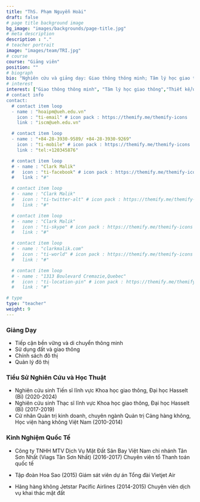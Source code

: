 ```yaml
---
title: "ThS. Phạm Nguyễn Hoài"
draft: false
# page title background image
bg_image: "images/backgrounds/page-title.jpg"
# meta description
description : "."
# teacher portrait
image: "images/team/TRI.jpg"
# course
course: "Giảng viên"
position: ""
# biograph
bio: "Nghiên cứu và giảng dạy: Giao thông thông minh; Tâm lý học giao thông; Thiết kế/quy hoạch giao thông công cộng, giao thông không động cơ; Kinh tế vận tải hàng không; Chính sách và quản lý đô thị."
# interest
interest: ["Giao thông thông minh", "Tâm lý học giao thông","Thiết kế/quy hoạch giao thông công cộng, giao thông không động cơ", Kinh tế vận tải hàng không", "Chính sách và quản lý đô thị"]
# contact info
contact:
  # contact item loop
  - name : "hoaipm@ueh.edu.vn"
    icon : "ti-email" # icon pack : https://themify.me/themify-icons
    link : "iscm@ueh.edu.vn"

  # contact item loop
  - name : "+84-28-3930-9589/ +84-28-3930-9269"
    icon : "ti-mobile" # icon pack : https://themify.me/themify-icons
    link : "tel:+120345876"

  # contact item loop
  # - name : "Clark Malik"
  #   icon : "ti-facebook" # icon pack : https://themify.me/themify-icons
  #   link : "#"

  # contact item loop
  # - name : "Clark Malik"
  #   icon : "ti-twitter-alt" # icon pack : https://themify.me/themify-icons
  #   link : "#"

  # contact item loop
  # - name : "Clark Malik"
  #   icon : "ti-skype" # icon pack : https://themify.me/themify-icons
  #   link : "#"

  # contact item loop
  # - name : "clarkmalik.com"
  #   icon : "ti-world" # icon pack : https://themify.me/themify-icons
  #   link : "#"

  # contact item loop
  # - name : "1313 Boulevard Cremazie,Quebec"
  #   icon : "ti-location-pin" # icon pack : https://themify.me/themify-icons
  #   link : "#"

# type
type: "teacher"
weight: 9
---
```


### Giảng Dạy
* Tiếp cận bền vững và di chuyển thông minh
* Sử dụng đất và giao thông
* Chính sách đô thị
* Quản lý đô thị


### Tiểu Sử Nghiên Cứu và Học Thuật
*	Nghiên cứu sinh Tiến sĩ lĩnh vực Khoa học giao thông, Đại học Hasselt (Bỉ) (2020-2024)
*	Nghiên cứu sinh Thạc sĩ lĩnh vực Khoa học giao thông, Đại học Hasselt (Bỉ) (2017-2019)
*	Cử nhân Quản trị kinh doanh, chuyên ngành Quản trị Cảng hàng không, Học viện hàng không Việt Nam (2010-2014)

### Kinh Nghiệm Quốc Tế

*	Công ty TNHH MTV Dịch Vụ Mặt Đất Sân Bay Việt Nam chi nhánh Tân Sơn Nhất (Viags Tân Sơn Nhất) (2016-2017)
Chuyên viên tổ Thanh toán quốc tế

*	Tập đoàn Hoa Sao (2015)
Giám sát viên dự án Tổng đài Vietjet Air

*	Hãng hàng không Jetstar Pacific Airlines (2014-2015)
Chuyên viên dịch vụ khai thác mặt đất

